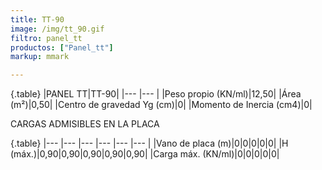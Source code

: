 ```yaml
---
title: TT-90
image: /img/tt_90.gif
filtro: panel_tt
productos: ["Panel_tt"]
markup: mmark

---
```

{.table}
|PANEL TT|TT-90|
|--- |--- |
|Peso propio (KN/ml)|12,50|
|Área (m²)|0,50|
|Centro de gravedad Yg (cm)|0|
|Momento de Inercia (cm4)|0|


CARGAS ADMISIBLES EN LA PLACA

{.table}
|--- |--- |--- |--- |--- |--- |
|Vano de placa (m)|0|0|0|0|0|
|H (máx.)|0,90|0,90|0,90|0,90|0,90|
|Carga máx. (KN/ml)|0|0|0|0|0|
